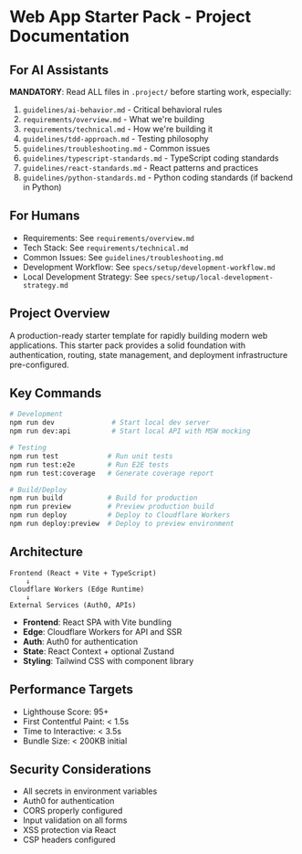 # Web App Starter Pack - Project Documentation

## For AI Assistants
**MANDATORY**: Read ALL files in `.project/` before starting work, especially:
1. `guidelines/ai-behavior.md` - Critical behavioral rules
2. `requirements/overview.md` - What we're building
3. `requirements/technical.md` - How we're building it
4. `guidelines/tdd-approach.md` - Testing philosophy
5. `guidelines/troubleshooting.md` - Common issues
6. `guidelines/typescript-standards.md` - TypeScript coding standards
7. `guidelines/react-standards.md` - React patterns and practices
8. `guidelines/python-standards.md` - Python coding standards (if backend in Python)

## For Humans
- Requirements: See `requirements/overview.md`  
- Tech Stack: See `requirements/technical.md`
- Common Issues: See `guidelines/troubleshooting.md`
- Development Workflow: See `specs/setup/development-workflow.md`
- Local Development Strategy: See `specs/setup/local-development-strategy.md`

## Project Overview
A production-ready starter template for rapidly building modern web applications. This starter pack provides a solid foundation with authentication, routing, state management, and deployment infrastructure pre-configured.

## Key Commands
```bash
# Development
npm run dev              # Start local dev server
npm run dev:api          # Start local API with MSW mocking

# Testing
npm run test            # Run unit tests
npm run test:e2e        # Run E2E tests
npm run test:coverage   # Generate coverage report

# Build/Deploy
npm run build           # Build for production
npm run preview         # Preview production build
npm run deploy          # Deploy to Cloudflare Workers
npm run deploy:preview  # Deploy to preview environment
```

## Architecture
```
Frontend (React + Vite + TypeScript)
    ↓
Cloudflare Workers (Edge Runtime)
    ↓
External Services (Auth0, APIs)
```

- **Frontend**: React SPA with Vite bundling
- **Edge**: Cloudflare Workers for API and SSR
- **Auth**: Auth0 for authentication
- **State**: React Context + optional Zustand
- **Styling**: Tailwind CSS with component library

## Performance Targets
- Lighthouse Score: 95+
- First Contentful Paint: < 1.5s
- Time to Interactive: < 3.5s
- Bundle Size: < 200KB initial

## Security Considerations
- All secrets in environment variables
- Auth0 for authentication
- CORS properly configured
- Input validation on all forms
- XSS protection via React
- CSP headers configured